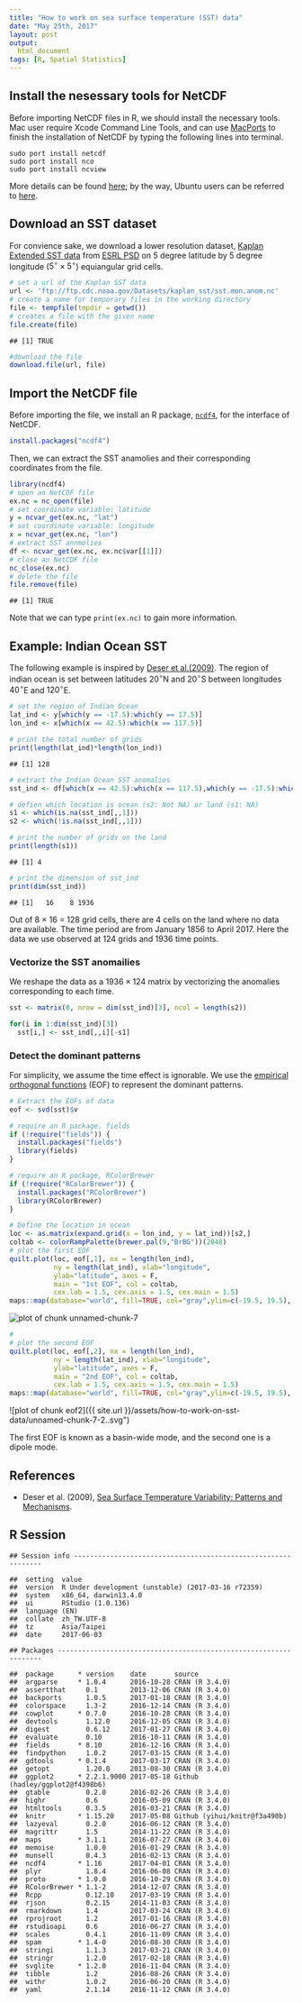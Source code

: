 ```yaml
---
title: "How to work on sea surface temperature (SST) data"
date: "May 25th, 2017"
layout: post
output:
  html_document
tags: [R, Spatial Statistics]
---
```





## Install the nesessary tools for NetCDF

Before importing NetCDF files in R, we should install the necessary tools. Mac user require Xcode Command Line Tools, and can use [MacPorts](https://www.macports.org) to finish the installation of NetCDF by typing the following lines into terminal.

```
sudo port install netcdf
sudo port install nco
sudo port install ncview
```
More details can be found [here](http://mazamascience.com/WorkingWithData/?p=1474); by the way, Ubuntu users can be referred to [here](https://stackoverflow.com/questions/11319698/how-to-install-r-packages-rnetcdf-and-ncdf-on-ubuntu).



## Download an SST dataset

For convience sake, we download a lower resolution dataset, [Kaplan Extended SST data](ftp://ftp.cdc.noaa.gov/Datasets/kaplan_sst/sst.mon.anom.nc) from [ESRL PSD](https://www.esrl.noaa.gov/psd/data/gridded/data.kaplan_sst.html) on 5 degree latitude by 5 degree longitude ($5^{\circ} \times 5^{\circ}$) equiangular grid cells.


~~~r
# set a url of the Kaplan SST data
url <- 'ftp://ftp.cdc.noaa.gov/Datasets/kaplan_sst/sst.mon.anom.nc'
# create a name for temporary files in the working directory
file <- tempfile(tmpdir = getwd()) 
# creates a file with the given name
file.create(file)
~~~

~~~
## [1] TRUE
~~~

~~~r
#download the file
download.file(url, file)
~~~


## Import the NetCDF file

Before importing the file, we install an R package, [```ncdf4```](https://cran.r-project.org/web/packages/ncdf4/ncdf4.pdf), for the interface of NetCDF.


~~~r
install.packages("ncdf4")
~~~
Then, we can extract the SST anamolies and their corresponding coordinates from the file.


~~~r
library(ncdf4)
# open an NetCDF file
ex.nc = nc_open(file)
# set coordinate variable: latitude
y = ncvar_get(ex.nc, "lat")
# set coordinate variable: longitude
x = ncvar_get(ex.nc, "lon")  
# extract SST annmolies
df <- ncvar_get(ex.nc, ex.nc$var[[1]])
# close an NetCDF file
nc_close(ex.nc)
# delete the file
file.remove(file)  
~~~

~~~
## [1] TRUE
~~~
Note that we can type ```print(ex.nc)``` to gain more information.


## Example: Indian Ocean SST
The following example is inspired by [Deser et al.(2009)](http://www.cgd.ucar.edu/staff/cdeser/docs/deser.sstvariability.annrevmarsci10.pdf). The region of indian ocean is set between latitudes $20^{\circ}$N and $20^{\circ}$S between longitudes $40^{\circ}$E and $120^{\circ}$E. 


~~~r
# set the region of Indian Ocean
lat_ind <- y[which(y == -17.5):which(y == 17.5)]
lon_ind <- x[which(x == 42.5):which(x == 117.5)]

# print the total number of grids
print(length(lat_ind)*length(lon_ind))
~~~

~~~
## [1] 128
~~~

~~~r
# extract the Indian Ocean SST anomalies
sst_ind <- df[which(x == 42.5):which(x == 117.5),which(y == -17.5):which(y == 17.5),]

# defien which location is ocean (s2: Not NA) or land (s1: NA)
s1 <- which(is.na(sst_ind[,,1]))
s2 <- which(!is.na(sst_ind[,,1]))

# print the number of grids on the land
print(length(s1))
~~~

~~~
## [1] 4
~~~

~~~r
# print the dimension of sst_ind
print(dim(sst_ind))
~~~

~~~
## [1]   16    8 1936
~~~

Out of 8 × 16 = 128 grid cells, there are 4 cells on the land where no data are available. The time period are from January 1856 to April 2017. Here the data we use observed at $124$ grids and 1936 time points.

### Vectorize the SST anomailies 

We reshape the data as a $1936 \times 124$ matrix by vectorizing the anomalies corresponding to each time.


~~~r
sst <- matrix(0, nrow = dim(sst_ind)[3], ncol = length(s2))

for(i in 1:dim(sst_ind)[3])
  sst[i,] <- sst_ind[,,i][-s1]
~~~

### Detect the dominant patterns

For simplicity, we assume the time effect is ignorable. We use the [empirical orthogonal functions](https://en.wikipedia.org/wiki/Empirical_orthogonal_functions) (EOF) to represent the dominant patterns.


~~~r
# Extract the EOFs of data
eof <- svd(sst)$v

# require an R package, fields
if (!require("fields")) {
  install.packages("fields")
  library(fields)
}

# require an R package, RColorBrewer
if (!require("RColorBrewer")) {
  install.packages("RColorBrewer")
  library(RColorBrewer)
}

# Define the location in ocean
loc <- as.matrix(expand.grid(x = lon_ind, y = lat_ind))[s2,]
coltab <- colorRampPalette(brewer.pal(9,"BrBG"))(2048)
# plot the first EOF
quilt.plot(loc, eof[,1], nx = length(lon_ind), 
           ny = length(lat_ind), xlab="longitude",
           ylab="latitude", axes = F,
           main = "1st EOF", col = coltab,
           cex.lab = 1.5, cex.axis = 1.5, cex.main = 1.5)
maps::map(database="world", fill=TRUE, col="gray",ylim=c(-19.5, 19.5), xlim=c(39.5,119.5), add=T)
~~~

<img src="{{ site.url }}/assets/how-to-work-on-sst-data/unnamed-chunk-7-1..svg" title="plot of chunk unnamed-chunk-7" alt="plot of chunk unnamed-chunk-7" style="display: block; margin: auto;" />

~~~r
#
# plot the second EOF
quilt.plot(loc, eof[,2], nx = length(lon_ind), 
           ny = length(lat_ind), xlab="longitude",
           ylab="latitude", axes = F,
           main = "2nd EOF", col = coltab,
           cex.lab = 1.5, cex.axis = 1.5, cex.main = 1.5)
maps::map(database="world", fill=TRUE, col="gray",ylim=c(-19.5, 19.5), xlim=c(39.5,119.5), add=T)
~~~
![plot of chunk eof2]({{ site.url }}/assets/how-to-work-on-sst-data/unnamed-chunk-7-2..svg")

The first EOF is known as a basin-wide mode, and the second one is a dipole mode. 


## References
* Deser et al. (2009), [Sea Surface Temperature Variability: Patterns and Mechanisms](http://www.cgd.ucar.edu/staff/cdeser/docs/deser.sstvariability.annrevmarsci10.pdf).

## R Session


~~~
## Session info --------------------------------------------------------------
~~~

~~~
##  setting  value                                             
##  version  R Under development (unstable) (2017-03-16 r72359)
##  system   x86_64, darwin13.4.0                              
##  ui       RStudio (1.0.136)                                 
##  language (EN)                                              
##  collate  zh_TW.UTF-8                                       
##  tz       Asia/Taipei                                       
##  date     2017-06-03
~~~

~~~
## Packages ------------------------------------------------------------------
~~~

~~~
##  package      * version    date       source                         
##  argparse     * 1.0.4      2016-10-28 CRAN (R 3.4.0)                 
##  assertthat     0.1        2013-12-06 CRAN (R 3.4.0)                 
##  backports      1.0.5      2017-01-18 CRAN (R 3.4.0)                 
##  colorspace     1.3-2      2016-12-14 CRAN (R 3.4.0)                 
##  cowplot      * 0.7.0      2016-10-28 CRAN (R 3.4.0)                 
##  devtools       1.12.0     2016-12-05 CRAN (R 3.4.0)                 
##  digest         0.6.12     2017-01-27 CRAN (R 3.4.0)                 
##  evaluate       0.10       2016-10-11 CRAN (R 3.4.0)                 
##  fields       * 8.10       2016-12-16 CRAN (R 3.4.0)                 
##  findpython     1.0.2      2017-03-15 CRAN (R 3.4.0)                 
##  gdtools      * 0.1.4      2017-03-17 CRAN (R 3.4.0)                 
##  getopt         1.20.0     2013-08-30 CRAN (R 3.4.0)                 
##  ggplot2      * 2.2.1.9000 2017-05-18 Github (hadley/ggplot2@f4398b6)
##  gtable         0.2.0      2016-02-26 CRAN (R 3.4.0)                 
##  highr          0.6        2016-05-09 CRAN (R 3.4.0)                 
##  htmltools      0.3.5      2016-03-21 CRAN (R 3.4.0)                 
##  knitr        * 1.15.20    2017-05-08 Github (yihui/knitr@f3a490b)   
##  lazyeval       0.2.0      2016-06-12 CRAN (R 3.4.0)                 
##  magrittr       1.5        2014-11-22 CRAN (R 3.4.0)                 
##  maps         * 3.1.1      2016-07-27 CRAN (R 3.4.0)                 
##  memoise        1.0.0      2016-01-29 CRAN (R 3.4.0)                 
##  munsell        0.4.3      2016-02-13 CRAN (R 3.4.0)                 
##  ncdf4        * 1.16       2017-04-01 CRAN (R 3.4.0)                 
##  plyr           1.8.4      2016-06-08 CRAN (R 3.4.0)                 
##  proto        * 1.0.0      2016-10-29 CRAN (R 3.4.0)                 
##  RColorBrewer * 1.1-2      2014-12-07 CRAN (R 3.4.0)                 
##  Rcpp           0.12.10    2017-03-19 CRAN (R 3.4.0)                 
##  rjson          0.2.15     2014-11-03 CRAN (R 3.4.0)                 
##  rmarkdown      1.4        2017-03-24 CRAN (R 3.4.0)                 
##  rprojroot      1.2        2017-01-16 CRAN (R 3.4.0)                 
##  rstudioapi     0.6        2016-06-27 CRAN (R 3.4.0)                 
##  scales         0.4.1      2016-11-09 CRAN (R 3.4.0)                 
##  spam         * 1.4-0      2016-08-30 CRAN (R 3.4.0)                 
##  stringi        1.1.3      2017-03-21 CRAN (R 3.4.0)                 
##  stringr        1.2.0      2017-02-18 CRAN (R 3.4.0)                 
##  svglite      * 1.2.0      2016-11-04 CRAN (R 3.4.0)                 
##  tibble         1.2        2016-08-26 CRAN (R 3.4.0)                 
##  withr          1.0.2      2016-06-20 CRAN (R 3.4.0)                 
##  yaml           2.1.14     2016-11-12 CRAN (R 3.4.0)
~~~
